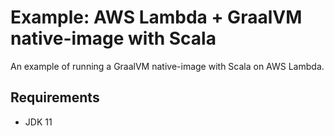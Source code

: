 # Example: AWS Lambda + GraalVM native-image with Scala

An example of running a GraalVM native-image with Scala on AWS Lambda.

## Requirements

- JDK 11

